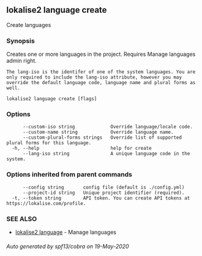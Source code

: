 ## lokalise2 language create

Create languages

### Synopsis

Creates one or more languages in the project. Requires Manage languages admin right.

	The lang-iso is the identifer of one of the system languages. You are only required to include the lang-iso attribute, however you may override the default language code, language name and plural forms as well.


```
lokalise2 language create [flags]
```

### Options

```
      --custom-iso string             Override language/locale code.
      --custom-name string            Override language name.
      --custom-plural-forms strings   Override list of supported plural forms for this language.
  -h, --help                          help for create
      --lang-iso string               A unique language code in the system.
```

### Options inherited from parent commands

```
      --config string       config file (default is ./config.yml)
      --project-id string   Unique project identifier (required).
  -t, --token string        API token. You can create API tokens at https://lokalise.com/profile.
```

### SEE ALSO

* [lokalise2 language](lokalise2_language.md)	 - Manage languages

###### Auto generated by spf13/cobra on 19-May-2020
